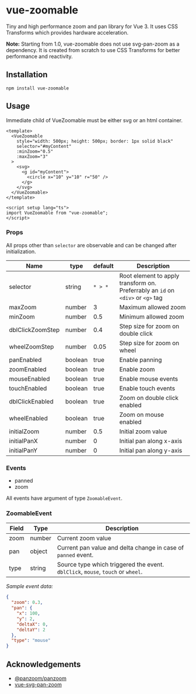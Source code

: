 # vue-zoomable

Tiny and high performance zoom and pan library for Vue 3. It uses CSS Transforms which provides hardware acceleration.

**Note:** Starting from 1.0, vue-zoomable does not use svg-pan-zoom as a dependency. It is created from scratch to use CSS Transforms for better performance and reactivity.

## Installation

`npm install vue-zoomable`

## Usage

Immediate child of VueZoomable must be either svg or an html container.

```vue
<template>
  <VueZoomable
    style="width: 500px; height: 500px; border: 1px solid black"
    selector="#myContent"
    :minZoom="0.5"
    :maxZoom="3"
  >
    <svg>
      <g id="myContent">
        <circle x="10" y="10" r="50" />
      </g>
    </svg>
  </VueZoomable>
</template>

<script setup lang="ts">
import VueZoomable from "vue-zoomable";
</script>
```

### Props

All props other than `selector` are observable and can be changed after initialization.

| Name             | type    | default | Description                                                                     |
| ---------------- | ------- | ------- | ------------------------------------------------------------------------------- |
| selector         | string  | `* > *` | Root element to apply transform on. Preferrably an `id` on `<div>` or `<g>` tag |
| maxZoom          | number  | 3       | Maximum allowed zoom                                                            |
| minZoom          | number  | 0.5     | Minimum allowed zoom                                                            |
| dblClickZoomStep | number  | 0.4     | Step size for zoom on double click                                              |
| wheelZoomStep    | number  | 0.05    | Step size for zoom on wheel                                                     |
| panEnabled       | boolean | true    | Enable panning                                                                  |
| zoomEnabled      | boolean | true    | Enable zoom                                                                     |
| mouseEnabled     | boolean | true    | Enable mouse events                                                             |
| touchEnabled     | boolean | true    | Enable touch events                                                             |
| dblClickEnabled  | boolean | true    | Zoom on double click enabled                                                    |
| wheelEnabled     | boolean | true    | Zoom on mouse enabled                                                           |
| initialZoom      | number  | 0.5     | Initial zoom value                                                              |
| initialPanX      | number  | 0       | Initial pan along x-axis                                                        |
| initialPanY      | number  | 0       | Initial pan along y-axis                                                        |

### Events

- panned
- zoom

All events have argument of type `ZoomableEvent`.

### ZoomableEvent

| Field | Type   | Description                                                                     |
| ----- | ------ | ------------------------------------------------------------------------------- |
| zoom  | number | Current zoom value                                                              |
| pan   | object | Current pan value and delta change in case of `panned` event.                   |
| type  | string | Source type which triggered the event. `dblClick`, `mouse`, `touch` or `wheel`. |

_Sample event data:_

```json
{
  "zoom": 0.3,
  "pan": {
    "x": 100,
    "y": 2,
    "deltaX": 0,
    "deltaY": 2
  },
  "type": "mouse"
}
```

## Acknowledgements

- [@panzoom/panzoom](https://github.com/timmywil/panzoom)
- [vue-svg-pan-zoom](https://www.npmjs.com/package/vue-svg-pan-zoom)
